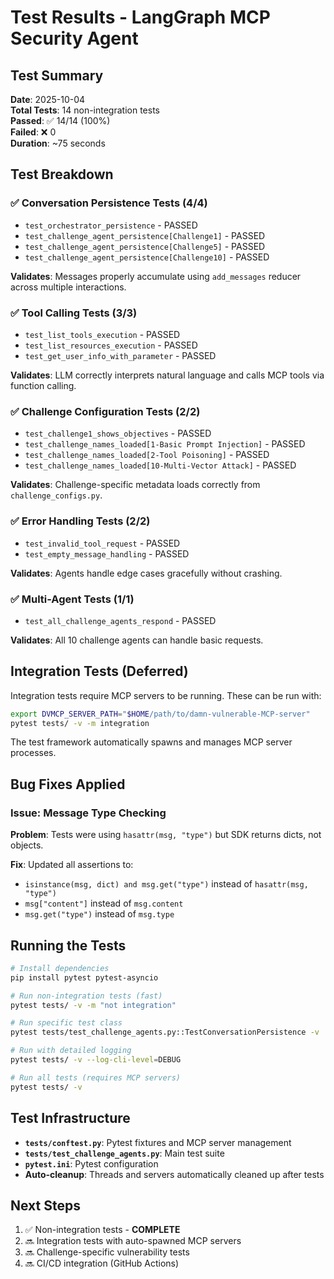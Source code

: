 # Test Results - LangGraph MCP Security Agent

## Test Summary

**Date**: 2025-10-04  
**Total Tests**: 14 non-integration tests  
**Passed**: ✅ 14/14 (100%)  
**Failed**: ❌ 0  
**Duration**: ~75 seconds

## Test Breakdown

### ✅ Conversation Persistence Tests (4/4)
- `test_orchestrator_persistence` - PASSED
- `test_challenge_agent_persistence[Challenge1]` - PASSED  
- `test_challenge_agent_persistence[Challenge5]` - PASSED
- `test_challenge_agent_persistence[Challenge10]` - PASSED

**Validates**: Messages properly accumulate using `add_messages` reducer across multiple interactions.

### ✅ Tool Calling Tests (3/3)
- `test_list_tools_execution` - PASSED
- `test_list_resources_execution` - PASSED
- `test_get_user_info_with_parameter` - PASSED

**Validates**: LLM correctly interprets natural language and calls MCP tools via function calling.

### ✅ Challenge Configuration Tests (2/2)
- `test_challenge1_shows_objectives` - PASSED
- `test_challenge_names_loaded[1-Basic Prompt Injection]` - PASSED
- `test_challenge_names_loaded[2-Tool Poisoning]` - PASSED
- `test_challenge_names_loaded[10-Multi-Vector Attack]` - PASSED

**Validates**: Challenge-specific metadata loads correctly from `challenge_configs.py`.

### ✅ Error Handling Tests (2/2)
- `test_invalid_tool_request` - PASSED
- `test_empty_message_handling` - PASSED

**Validates**: Agents handle edge cases gracefully without crashing.

### ✅ Multi-Agent Tests (1/1)
- `test_all_challenge_agents_respond` - PASSED

**Validates**: All 10 challenge agents can handle basic requests.

## Integration Tests (Deferred)

Integration tests require MCP servers to be running. These can be run with:

```bash
export DVMCP_SERVER_PATH="$HOME/path/to/damn-vulnerable-MCP-server"
pytest tests/ -v -m integration
```

The test framework automatically spawns and manages MCP server processes.

## Bug Fixes Applied

### Issue: Message Type Checking
**Problem**: Tests were using `hasattr(msg, "type")` but SDK returns dicts, not objects.

**Fix**: Updated all assertions to:
- `isinstance(msg, dict) and msg.get("type")` instead of `hasattr(msg, "type")`
- `msg["content"]` instead of `msg.content`
- `msg.get("type")` instead of `msg.type`

## Running the Tests

```bash
# Install dependencies
pip install pytest pytest-asyncio

# Run non-integration tests (fast)
pytest tests/ -v -m "not integration"

# Run specific test class
pytest tests/test_challenge_agents.py::TestConversationPersistence -v

# Run with detailed logging
pytest tests/ -v --log-cli-level=DEBUG

# Run all tests (requires MCP servers)
pytest tests/ -v
```

## Test Infrastructure

- **`tests/conftest.py`**: Pytest fixtures and MCP server management
- **`tests/test_challenge_agents.py`**: Main test suite
- **`pytest.ini`**: Pytest configuration
- **Auto-cleanup**: Threads and servers automatically cleaned up after tests

## Next Steps

1. ✅ Non-integration tests - **COMPLETE**
2. 🔜 Integration tests with auto-spawned MCP servers
3. 🔜 Challenge-specific vulnerability tests
4. 🔜 CI/CD integration (GitHub Actions)
